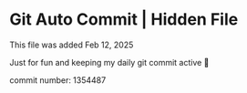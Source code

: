 # Git Auto Commit | Hidden File

This file was added Feb 12, 2025

Just for fun and keeping my daily git commit active 🤪

commit number: 1354487
